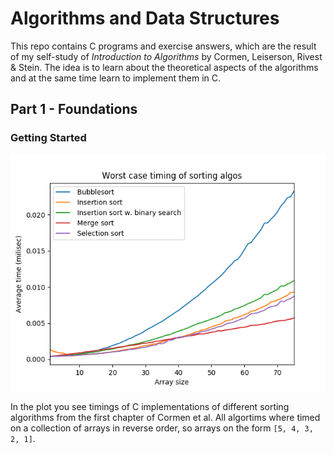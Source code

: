 # Algorithms and Data Structures

This repo contains C programs and exercise answers, which are the result of my self-study of _Introduction to Algorithms_ by Cormen, Leiserson, Rivest & Stein. The idea is to learn about the theoretical aspects of the algorithms and at the same time learn to implement them in C.


## Part 1 - Foundations

### Getting Started

![Sorting algos worst case timings](https://raw.githubusercontent.com/duffau/algos_and_data_structures/master/Part_1_Foundations/Chap_2_Getting_Started/sorting_algos_time_measurments.png)

In the plot you see timings of C implementations of different sorting algorithms from the first chapter of Cormen et al. All algortims where timed on a collection of arrays in reverse order, so arrays on the form `[5, 4, 3, 2, 1]`. 